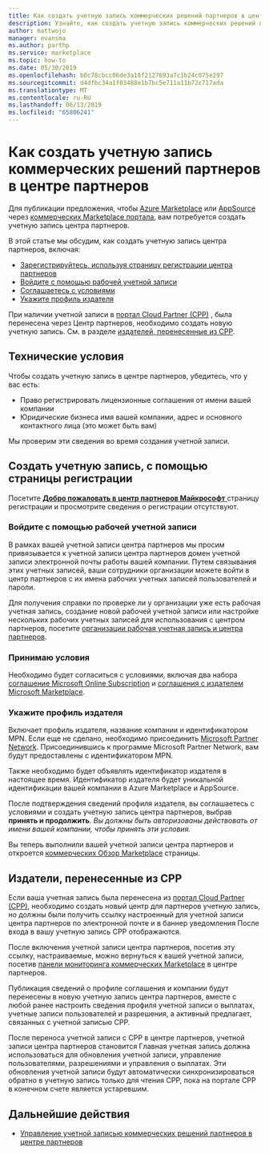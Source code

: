 ```yaml
---
title: Как создать учетную запись коммерческих решений партнеров в центре партнеров
description: Узнайте, как создать учетную запись коммерческих решений партнеров в центре партнеров.
author: mattwojo
manager: evansma
ms.author: parthp
ms.service: marketplace
ms.topic: how-to
ms.date: 05/30/2019
ms.openlocfilehash: b0c78cbcc06de3a18f2127693a7c1b24c075e297
ms.sourcegitcommit: d4dfbc34a1f03488e1b7bc5e711a11b72c717ada
ms.translationtype: MT
ms.contentlocale: ru-RU
ms.lasthandoff: 06/13/2019
ms.locfileid: "65806241"
---
```

# <a name="how-to-create-a-commercial-marketplace-account-in-partner-center"></a>Как создать учетную запись коммерческих решений партнеров в центре партнеров

Для публикации предложения, чтобы [Azure Marketplace](https://azuremarketplace.microsoft.com/) или [AppSource](https://appsource.microsoft.com/) через [коммерческих Marketplace портала](https://partner.microsoft.com/dashboard/commercial-marketplace/offers), вам потребуется создать учетную запись центра партнеров.  

В этой статье мы обсудим, как создать учетную запись центра партнеров, включая: 

- [Зарегистрируйтесь, используя страницу регистрации центра партнеров](#register-for-an-account-using-the-enrollment-page)
- [Войдите с помощью рабочей учетной записи](#sign-in-with-a-work-account)
- [Соглашаетесь с условиями](#agree-to-terms-and-conditions) 
- [Укажите профиль издателя](#provide-your-publisher-profile)

При наличии учетной записи в [портал Cloud Partner (CPP)](https://cloudpartner.azure.com) , была перенесена через Центр партнеров, необходимо создать новую учетную запись. См. в разделе [издателей, перенесенные из CPP](#publishers-migrated-from-cpp). 

## <a name="prerequisites"></a>Технические условия

Чтобы создать учетную запись в центре партнеров, убедитесь, что у вас есть:

- Право регистрировать лицензионные соглашения от имени вашей компании
- Юридические бизнеса имя вашей компании, адрес и основного контактного лица (это может быть вам)

Мы проверим эти сведения во время создания учетной записи.

## <a name="register-for-an-account-using-the-enrollment-page"></a>Создать учетную запись, с помощью страницы регистрации 

Посетите [ **Добро пожаловать в центр партнеров Майкрософт** ](https://partner.microsoft.com/dashboard/account/v3/enrollment/introduction/azureisv) страницу регистрации и просмотрите сведения о регистрации отсутствуют.

### <a name="sign-in-with-a-work-account"></a>Войдите с помощью рабочей учетной записи

В рамках вашей учетной записи центра партнеров мы просим привязывается к учетной записи центра партнеров домен учетной записи электронной почты работы вашей компании. Путем связывания этих учетных записей, ваши сотрудники организации можете войти в центр партнеров с их имена рабочих учетных записей пользователей и пароли.

Для получения справки по проверке ли у организации уже есть рабочая учетная запись, создание новой рабочей учетной записи или настройке нескольких рабочих учетных записей для использования с центром партнеров, посетите [организации рабочая учетная запись и центра партнеров](./company-work-accounts.md). 

### <a name="agree-to-terms-and-conditions"></a>Принимаю условия

Необходимо будет согласиться с условиями, включая два набора [соглашение Microsoft Online Subscription](https://go.microsoft.com/fwlink/?LinkId=870457) и [соглашения с издателем Microsoft Marketplace](https://go.microsoft.com/fwlink/?linkid=843476).


### <a name="provide-your-publisher-profile"></a>Укажите профиль издателя

Включает профиль издателя, название компании и идентификатором MPN. Если еще не сделано, необходимо присоединить [Microsoft Partner Network](https://partner.microsoft.com/commercial). Присоединившись к программе Microsoft Partner Network, вам будут предоставлены с идентификатором MPN. 

Также необходимо будет объявлять идентификатор издателя в настоящее время. Идентификатор издателя будет уникальной идентификации вашей компании в Azure Marketplace и AppSource. 

После подтверждения сведений профиля издателя, вы соглашаетесь с условиями и создать учетную запись центра партнеров, выбрав **принять и продолжить**. *Вы должны быть авторизованы действовать от имени вашей компании, чтобы принять эти условия.*

Вы теперь выполнили вашей учетной записи центра партнеров и откроется [коммерческих Обзор Marketplace](./commercial-marketplace-overview.md) страницы.


## <a name="publishers-migrated-from-cpp"></a>Издатели, перенесенные из CPP

Если ваша учетная запись была перенесена из [портал Cloud Partner (CPP)](https://cloudpartner.azure.com), необходимо создать новый центр для партнеров учетную запись, но должны были получить ссылку настроенный для учетной записи центра партнеров по электронной почте и в баннер уведомления После входа в вашу учетную запись CPP отображаются.

После включения учетной записи центра партнеров, посетив эту ссылку, настраиваемые, можно вернуться к вашей учетной записи, посетив [панели мониторинга коммерческих Marketplace](https://partner.microsoft.com/dashboard/commercial-marketplace/) в центре партнеров.

Публикация сведений о профиле соглашения и компании будут перенесены в новую учетную запись центра партнеров, вместе с любой ранее настроить сведения профиля учетной записи о выплатах, учетные записи пользователей и разрешения, а активный предлагает, связанных с учетной записью CPP. 

После переноса учетной записи с CPP в центре партнеров, учетной записи центра партнеров становится Главная учетная запись должна использоваться для обновления учетной записи, управление пользователями, разрешениями и управления о выплатах. Эти обновления учетной записи будут автоматически синхронизироваться обратно в учетную запись только для чтения CPP, пока на портале CPP в конечном счете является устаревшим. 

## <a name="next-steps"></a>Дальнейшие действия

- [Управление учетной записью коммерческих решений партнеров в центре партнеров](./manage-account.md) 
